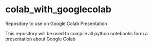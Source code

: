 # colab_with_googlecolab
Repository to use on Google Colab Presentation

This repository will be used to compile all python notebooks form a presentation about Google Colab

